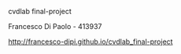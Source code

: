 cvdlab final-project

Francesco Di Paolo - 413937

<a href="http://francesco-dipi.github.io/cvdlab_final-project">http://francesco-dipi.github.io/cvdlab_final-project</a>
